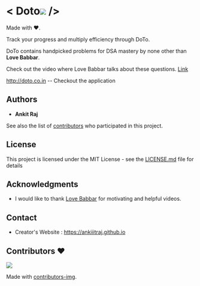 # < Doto![](https://github.com/ankiiitraj/ChefsCamp/blob/master/client/public/favicon-32x32.png) />
Made with ❤. 

Track your progress and multiply efficiency through DoTo.

DoTo contains handpicked problems for DSA mastery
by none other than **Love Babbar**.

Check out the video where Love Babbar talks about these questions.
[Link](https://www.youtube.com/watch?v=4iFALQ1ACdA)

http://doto.co.in  -- Checkout the application

## Authors

* **Ankit Raj** 

See also the list of [contributors](https://github.com/ankiiitraj/doto-client/contributors) who participated in this project.

## License

This project is licensed under the MIT License - see the [LICENSE.md](LICENSE.md) file for details

## Acknowledgments

* I would like to thank [Love Babbar](https://www.youtube.com/channel/UCQHLxxBFrbfdrk1jF0moTpw) for motivating and helpful videos.

## Contact 
  * Creator's Website : https://ankiiitraj.github.io

## Contributors ❤
<a href="https://github.com/ankiiitraj/doto-client/graphs/contributors">
  <img src="https://contributors-img.web.app/image?repo=ankiiitraj/doto-client" />
</a>

Made with [contributors-img](https://contributors-img.web.app).
